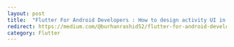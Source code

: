 ```yaml
---
layout: post
title:  "Flutter For Android Developers : How to design activity UI in Flutter ?"
redirect: https://medium.com/@burhanrashid52/flutter-for-android-developers-how-to-design-activity-ui-in-flutter-4bf7b0de1e48
category: Flutter
---
```

